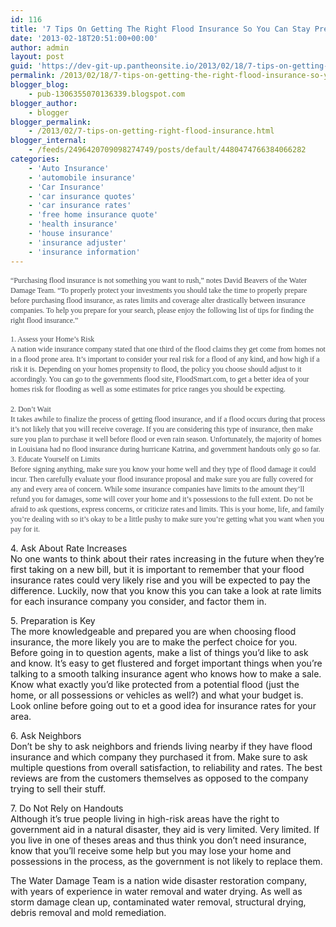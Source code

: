 ```yaml
---
id: 116
title: '7 Tips On Getting The Right Flood Insurance So You Can Stay Prepared This Winter'
date: '2013-02-18T20:51:00+00:00'
author: admin
layout: post
guid: 'https://dev-git-up.pantheonsite.io/2013/02/18/7-tips-on-getting-the-right-flood-insurance-so-you-can-stay-prepared-this-winter/'
permalink: /2013/02/18/7-tips-on-getting-the-right-flood-insurance-so-you-can-stay-prepared-this-winter/
blogger_blog:
    - pub-1306355070136339.blogspot.com
blogger_author:
    - blogger
blogger_permalink:
    - /2013/02/7-tips-on-getting-right-flood-insurance.html
blogger_internal:
    - /feeds/2496420709098274749/posts/default/4480474766384066282
categories:
    - 'Auto Insurance'
    - 'automobile insurance'
    - 'Car Insurance'
    - 'car insurance quotes'
    - 'car insurance rates'
    - 'free home insurance quote'
    - 'health insurance'
    - 'house insurance'
    - 'insurance adjuster'
    - 'insurance information'
---
```


<div dir="ltr" style="text-align: left;"><span style="background-color: white; color: #40454b; font-family: Verdana; font-size: 12px; line-height: 16px;">“Purchasing flood insurance is not something you want to rush,” notes David Beavers of the Water Damage Team. “To properly protect your investments you should take the time to properly prepare before purchasing flood insurance, as rates limits and coverage alter drastically between insurance companies. To help you prepare for your search, please enjoy the following list of tips for finding the right flood insurance.”</span>  
  
<span style="background-color: white; color: #40454b; font-family: Verdana; font-size: 12px; line-height: 16px;">1. Assess your Home’s Risk</span>  
<span style="background-color: white; color: #40454b; font-family: Verdana; font-size: 12px; line-height: 16px;">A nation wide insurance company stated that one third of the flood claims they get come from homes not in a flood prone area. It’s important to consider your real risk for a flood of any kind, and how high if a risk it is. Depending on your homes propensity to flood, the policy you choose should adjust to it accordingly. You can go to the governments flood site, FloodSmart.com, to get a better idea of your homes risk for flooding as well as some estimates for price ranges you should be expecting.</span>  
<span style="background-color: white; color: #40454b; display: inline; font-family: Verdana; font-size: 12px; line-height: 16px;">  
2. Don’t Wait  
It takes awhile to finalize the process of getting flood insurance, and if a flood occurs during that process it’s not likely that you will receive coverage. If you are considering this type of insurance, then make sure you plan to purchase it well before flood or even rain season. Unfortunately, the majority of homes in Louisiana had no flood insurance during hurricane Katrina, and government handouts only go so far. 3\. Educate Yourself on Limits  
Before signing anything, make sure you know your home well and they type of flood damage it could incur. Then carefully evaluate your flood insurance proposal and make sure you are fully covered for any and every area of concern. While some insurance companies have limits to the amount they’ll refund you for damages, some will cover your home and it’s possessions to the full extent. Do not be afraid to ask questions, express concerns, or criticize rates and limits. This is your home, life, and family you’re dealing with so it’s okay to be a little pushy to make sure you’re getting what you want when you pay for it.

4\. Ask About Rate Increases  
No one wants to think about their rates increasing in the future when they’re first taking on a new bill, but it is important to remember that your flood insurance rates could very likely rise and you will be expected to pay the difference. Luckily, now that you know this you can take a look at rate limits for each insurance company you consider, and factor them in.

5\. Preparation is Key  
The more knowledgeable and prepared you are when choosing flood insurance, the more likely you are to make the perfect choice for you. Before going in to question agents, make a list of things you’d like to ask and know. It’s easy to get flustered and forget important things when you’re talking to a smooth talking insurance agent who knows how to make a sale. Know what exactly you’d like protected from a potential flood (just the home, or all possessions or vehicles as well?) and what your budget is. Look online before going out to et a good idea for insurance rates for your area.

6\. Ask Neighbors  
Don’t be shy to ask neighbors and friends living nearby if they have flood insurance and which company they purchased it from. Make sure to ask multiple questions from overall satisfaction, to reliability and rates. The best reviews are from the customers themselves as opposed to the company trying to sell their stuff.

7\. Do Not Rely on Handouts  
Although it’s true people living in high-risk areas have the right to government aid in a natural disaster, they aid is very limited. Very limited. If you live in one of theses areas and thus think you don’t need insurance, know that you’ll receive some help but you may lose your home and possessions in the process, as the government is not likely to replace them.

The Water Damage Team is a nation wide disaster restoration company, with years of experience in water removal and water drying. As well as storm damage clean up, contaminated water removal, structural drying, debris removal and mold remediation.

</span></div>